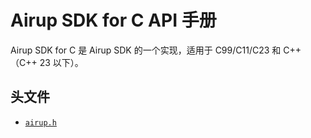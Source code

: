 # Airup SDK for C API 手册
Airup SDK for C 是 Airup SDK 的一个实现，适用于 C99/C11/C23 和 C++（C++ 23 以下）。

## 头文件
 - [`airup.h`](airup_h.md)